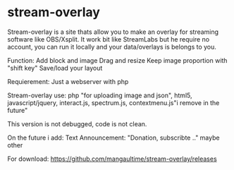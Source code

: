 # stream-overlay

Stream-overlay is a site thats allow you to make an overlay for streaming software like OBS/Xsplit. It work bit like StreamLabs but he require no account, you can run it locally and your data/overlays is belongs to you.

Function:
Add block and image 
Drag and resize
Keep image proportion with "shift key"
Save/load your layout


Requierement:
Just a webserver with php

Stream-overlay use:
php "for uploading image and json", html5, javascript/jquery, interact.js, spectrum.js, contextmenu.js"i remove in the future"


This version is not debugged, code is not clean.

On the future i add:
Text
Announcement: "Donation, subscribte .."
maybe other

For download:
https://github.com/mangaultime/stream-overlay/releases
